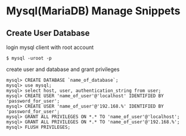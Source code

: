 # Mysql(MariaDB) Manage Snippets

## Create User Database

login mysql client with root account

```
$ mysql -uroot -p
```

create user and database and grant privileges

```
mysql> CREATE DATABASE `name_of_database`;
mysql> use mysql;
mysql> select host, user, authentication_string from user;
mysql> CREATE USER 'name_of_user'@'localhost' IDENTIFIED BY 'password_for_user';
mysql> CREATE USER 'name_of_user'@'192.168.%' IDENTIFIED BY 'password_for_user';
mysql> GRANT ALL PRIVILEGES ON *.* TO 'name_of_user'@'localhost';
mysql> GRANT ALL PRIVILEGES ON *.* TO 'name_of_user'@'192.168.%';
mysql> FLUSH PRIVILEGES;
```


